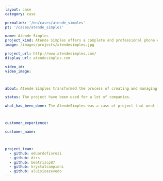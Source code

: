 ```yaml
---
layout: case
category: case

permalink: '/en/cases/atende_simples'
pt: '/cases/atende_simples'

name: Atende Simples
project_kind: Atende Simples offers a complete and professional phone customer support for small businesses.
image: /images/projects/atendesimples.jpg

project_url: http://www.atendesimples.com/
display_url: atendesimples.com

video_id:
video_image:



about: Atende Simples transformed the process of creating and managing customer support which, in Brazil, used to take weeks, different suppliers and a lot of money, into a simple, fast and self-service task. 

status: The project have been used for a lot of companies. 

what_has_been_done: The AtendeSimples was a case of project that went to "Projeto Continuado" at first. It was the best solution for this client. The project have been developed by the contribution of our employees plus the great business sense of our client. 



customer_experience:

customer_name:



project_team:
  - github: eduardofiorezi
  - github: dirs
  - github: beatrizcp87
  - github: krystalcampioni
  - github: aluisioazevedo
---
```

